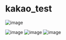 # kakao_test

![image](https://user-images.githubusercontent.com/48535792/209726834-37b5ab03-d028-496e-b511-847a916e9dd4.png)

![image](https://user-images.githubusercontent.com/48535792/209726601-733bfde4-e690-4cdc-82fe-95345c501610.png)
![image](https://user-images.githubusercontent.com/48535792/209726606-9105977c-f197-4ec2-8c02-39cc969e04bf.png)
![image](https://user-images.githubusercontent.com/48535792/209726611-6c879a88-cfec-4a1d-b8be-2ff370c367cc.png)


